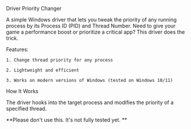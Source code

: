 Driver Priority Changer

A simple Windows driver that lets you tweak the priority of any running process by its Process ID (PID) and Thread Number. Need to give your game a performance boost or prioritize a critical app? This driver does the trick.


Features:

    1. Change thread priority for any process

    2. Lightweight and efficient

    3. Works on modern versions of Windows (tested on Windows 10/11)

How It Works

The driver hooks into the target process and modifies the priority of a specified thread. 

**Please don't use this. It's not fully tested yet. **
